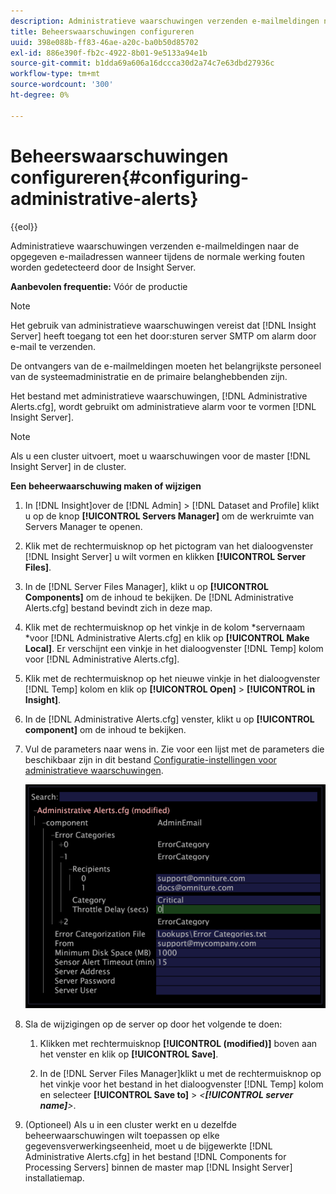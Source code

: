 ```yaml
---
description: Administratieve waarschuwingen verzenden e-mailmeldingen naar de opgegeven e-mailadressen wanneer tijdens de normale werking fouten worden gedetecteerd door de Insight Server.
title: Beheerswaarschuwingen configureren
uuid: 398e088b-ff83-46ae-a20c-ba0b50d85702
exl-id: 886e390f-fb2c-4922-8b01-9e5133a94e1b
source-git-commit: b1dda69a606a16dccca30d2a74c7e63dbd27936c
workflow-type: tm+mt
source-wordcount: '300'
ht-degree: 0%

---
```


# Beheerswaarschuwingen configureren{#configuring-administrative-alerts}

{{eol}}

Administratieve waarschuwingen verzenden e-mailmeldingen naar de opgegeven e-mailadressen wanneer tijdens de normale werking fouten worden gedetecteerd door de Insight Server.

**Aanbevolen frequentie:** Vóór de productie

>[!NOTE]
>
>Het gebruik van administratieve waarschuwingen vereist dat [!DNL Insight Server] heeft toegang tot een het door:sturen server SMTP om alarm door e-mail te verzenden.

De ontvangers van de e-mailmeldingen moeten het belangrijkste personeel van de systeemadministratie en de primaire belanghebbenden zijn.

Het bestand met administratieve waarschuwingen, [!DNL Administrative Alerts.cfg], wordt gebruikt om administratieve alarm voor te vormen [!DNL Insight Server].

>[!NOTE]
>
>Als u een cluster uitvoert, moet u waarschuwingen voor de master [!DNL Insight Server] in de cluster.

**Een beheerwaarschuwing maken of wijzigen**

1. In [!DNL Insight]over de [!DNL Admin] > [!DNL Dataset and Profile] klikt u op de knop **[!UICONTROL Servers Manager]** om de werkruimte van Servers Manager te openen.
1. Klik met de rechtermuisknop op het pictogram van het dialoogvenster [!DNL Insight Server] u wilt vormen en klikken **[!UICONTROL Server Files]**.
1. In de [!DNL Server Files Manager], klikt u op **[!UICONTROL Components]** om de inhoud te bekijken. De [!DNL Administrative Alerts.cfg] bestand bevindt zich in deze map.
1. Klik met de rechtermuisknop op het vinkje in de kolom *servernaam *voor [!DNL Administrative Alerts.cfg] en klik op **[!UICONTROL Make Local]**. Er verschijnt een vinkje in het dialoogvenster [!DNL Temp] kolom voor [!DNL Administrative Alerts.cfg].
1. Klik met de rechtermuisknop op het nieuwe vinkje in het dialoogvenster [!DNL Temp] kolom en klik op **[!UICONTROL Open]** > **[!UICONTROL in Insight]**.
1. In de [!DNL Administrative Alerts.cfg] venster, klikt u op **[!UICONTROL component]** om de inhoud te bekijken.
1. Vul de parameters naar wens in. Zie voor een lijst met de parameters die beschikbaar zijn in dit bestand [Configuratie-instellingen voor administratieve waarschuwingen](../../../home/c-inst-svr/c-cfg-stgs-ref/c-admin-alts-cfg-stgs.md#concept-14c3c3ed797f47c5900ec04cae2fc491).

   ![Stapinfo](assets/cfg_adminalerts_examplevalues.png)

1. Sla de wijzigingen op de server op door het volgende te doen:

   1. Klikken met rechtermuisknop **[!UICONTROL (modified)]** boven aan het venster en klik op **[!UICONTROL Save]**.

   1. In de [!DNL Server Files Manager]klikt u met de rechtermuisknop op het vinkje voor het bestand in het dialoogvenster [!DNL Temp] kolom en selecteer **[!UICONTROL Save to]** > *&lt;**[!UICONTROL server name]**>*.

1. (Optioneel) Als u in een cluster werkt en u dezelfde beheerwaarschuwingen wilt toepassen op elke gegevensverwerkingseenheid, moet u de bijgewerkte [!DNL Administrative Alerts.cfg] in het bestand [!DNL Components for Processing Servers] binnen de master map [!DNL Insight Server] installatiemap.
